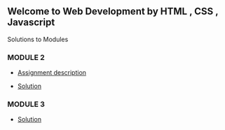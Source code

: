 ## Welcome to Web Development by HTML , CSS , Javascript 

Solutions to Modules 






### MODULE 2
* [Assignment description](https://github.com/jhu-ep-coursera/fullstack-course4/blob/master/assignments/assignment2/Assignment-2.md)

* [Solution](https://srishcodes.github.io/MenuCard/mod2_soln/)





### MODULE 3

* [Solution](https://srishcodes.github.io/MenuCard/mod3_solution/)













